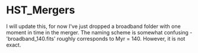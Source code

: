 # HST_Mergers
I will update this, for now I've just dropped a broadband folder with one moment in time in the merger. The naming scheme is somewhat confusing - 'broadband_140.fits' roughly corresponds to Myr = 140. However, it is not exact.